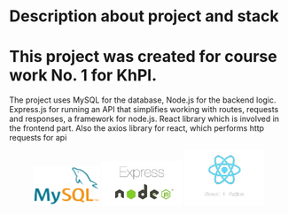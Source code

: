 # Description about project and stack 

# This project was created for course work No. 1 for KhPI. 

The project uses MySQL for the database, 
Node.js for the backend logic. 
Express.js for running an API that simplifies working with routes, requests and responses, a framework for node.js. 
React library which is involved in the frontend part. Also the axios library for react, which performs http requests for api


<p align="center">
  <img src="photos/90px-MySQL_logo.svg.png" alt="MySQL Logo" width="120" height="70"/>
  <img src="photos/image_no_background.png" alt="Node.js Logo" width="145" height="80"/>
  <img src="photos/image_react_no_background_v2.png" alt="Node.js Logo" width="145" height="100"/>
</p>
